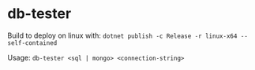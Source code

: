 ﻿# db-tester

Build to deploy on linux with: `dotnet publish -c Release -r linux-x64 --self-contained
`

Usage: `db-tester <sql | mongo> <connection-string>`